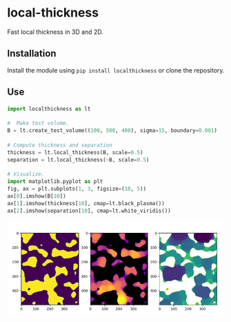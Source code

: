 # local-thickness
Fast local thickness in 3D and 2D.

## Installation
Install the module using ```pip install localthickness``` or clone the repository.

## Use
``` python
import localthickness as lt

#  Make test volume.
B = lt.create_test_volume((100, 500, 400), sigma=15, boundary=0.001)

# Compute thickness and separation
thickness = lt.local_thickness(B, scale=0.5)
separation = lt.local_thickness(~B, scale=0.5)

# Visualize.
import matplotlib.pyplot as plt
fig, ax = plt.subplots(1, 3, figsize=(10, 5))
ax[0].imshow(B[10])
ax[1].imshow(thickness[10], cmap=lt.black_plasma())
ax[2].imshow(separation[10], cmap=lt.white_viridis())
```

![](https://github.com/vedranaa/local-thickness/raw/main/mwe_figure.png)
